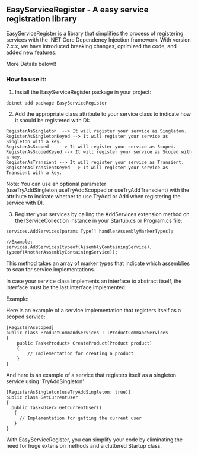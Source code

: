 ## EasyServiceRegister - A easy service registration library

EasyServiceRegister is a library that simplifies the process of registering services with the .NET Core Dependency Injection framework. With version 2.x.x, we have introduced breaking changes, optimized the code, and added new features.
   
More Details below!!

### How to use it:
1. Install the EasyServiceRegister package in your project:
```
dotnet add package EasyServiceRegister
```
2. Add the appropriate class attribute to your service class to indicate how it should be registered with DI:
```
RegisterAsSingleton  --> It will register your service as Singleton.
RegisterAsSingletonKeyed --> It will register your service as Singleton with a key.
RegisterAsScoped    --> It will register your service as Scoped.
RegisterAsScopedKeyed --> It will register your service as Scoped with a key.
RegisterAsTransient --> It will register your service as Transient.
RegisterAsTransientKeyed --> It will register your service as Transient with a key.

```
Note: You can use an optional parameter (useTryAddSingleton,useTryAddScopped or useTryAddTranscient) with the attribute to indicate whether to use TryAdd or Add when registering the service with DI.

3. Register your services by calling the AddServices extension method on the IServiceCollection instance in your Startup.cs or Program.cs file:
```
services.AddServices(params Type[] handlerAssemblyMarkerTypes);

//Example:
services.AddServices(typeof(AssemblyContainingService), typeof(AnotherAssemblyContainingService));
```
This method takes an array of marker types that indicate which assemblies to scan for service implementations.

In case your service class implements an interface to abstract itself, the interface must be the last interface implemented.

Example:

Here is an example of a service implementation that registers itself as a scoped service:

```
[RegisterAsScoped]
public class ProductCommandServices : IProductCommandServices
{
    public Task<Product> CreateProduct(Product product)
    {
        // Implementation for creating a product
    }
}
```
And here is an example of a service that registers itself as a singleton service using 'TryAddSingleton'

```
[RegisterAsSingleton(useTryAddSingleton: true)]
public class GetCurrentUser
{
  public Task<User> GetCurrentUser()
   {
     // Implementation for getting the current user
   }
}
```

With EasyServiceRegister, you can simplify your code by eliminating the need for huge extension methods and a cluttered Startup class.
